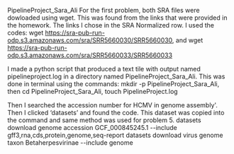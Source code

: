 PipelineProject_Sara_Ali
For the first problem, both SRA files were dowloaded using wget. This was found from the links that were provided in the homework. The links I chose in the SRA Normalized row. 
I used the codes: wget https://sra-pub-run-odp.s3.amazonaws.com/sra/SRR5660030/SRR5660030, and wget https://sra-pub-run-odp.s3.amazonaws.com/sra/SRR5660033/SRR5660033

I made a python script that produced a text tile with output named pipelineproject.log in a directory named PipelineProject_Sara_Ali. This was done  in terminal using the commands: mkdir -p PipelineProject_Sara_Ali, then cd PipelineProject_Sara_Ali, touch PipelineProject.log 

Then I searched the accession number for HCMV in genome assembly'. Then I clicked ‘datasets’ and found the code. This dataset was copied into the command and same method was used for problem 5.
datasets download genome accession GCF_000845245.1 --include gff3,rna,cds,protein,genome,seq-report
datasets download virus genome taxon Betaherpesvirinae --include genome
